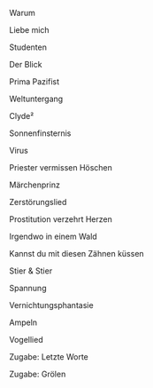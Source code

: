 Warum

Liebe mich

Studenten

Der Blick

Prima Pazifist

Weltuntergang

Clyde²

Sonnenfinsternis

Virus

Priester vermissen Höschen

Märchenprinz

Zerstörungslied

Prostitution verzehrt Herzen

Irgendwo in einem Wald

Kannst du mit diesen Zähnen küssen

Stier & Stier

Spannung

Vernichtungsphantasie

Ampeln

Vogellied

Zugabe: Letzte Worte

Zugabe: Grölen

